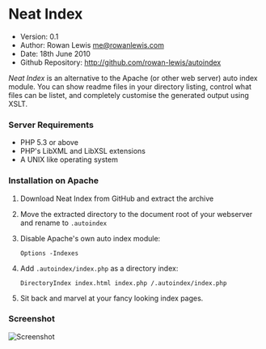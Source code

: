 # Neat Index

- Version: 0.1
- Author: Rowan Lewis <me@rowanlewis.com>
- Date: 18th June 2010
- Github Repository: <http://github.com/rowan-lewis/autoindex>

*Neat Index* is an alternative to the Apache (or other web server) auto index module.
You can show readme files in your directory listing, control what files can be
listet, and completely customise the generated output using XSLT.

### Server Requirements

- PHP 5.3 or above
- PHP's LibXML and LibXSL extensions
- A UNIX like operating system

### Installation on Apache

1.	Download Neat Index from GitHub and extract the archive
2.	Move the extracted directory to the document root of your webserver and rename to `.autoindex`
3.	Disable Apache's own auto index module:
	
		Options -Indexes
	
4.	Add `.autoindex/index.php` as a directory index:

		DirectoryIndex index.html index.php /.autoindex/index.php

5.	Sit back and marvel at your fancy looking index pages.

### Screenshot

![Screenshot](http://github.com/rowan-lewis/autoindex/raw/master/screenshot.png)